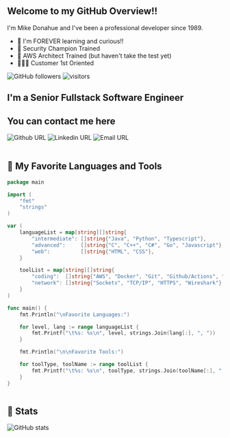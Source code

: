 ## Welcome to my GitHub Overview!!

I'm Mike Donahue and I've been a professional developer since 1989.

- 🌱 I'm FOREVER learning and curious!!
- 🤺 Security Champion Trained
- 🏫 AWS Architect Trained (but haven't take the test yet)
- 🧑‍🤝‍🧑 Customer 1st Oriented

![GitHub followers](https://img.shields.io/github/followers/mdonahue-godaddy)
![visitors](https://visitor-badge.laobi.icu/badge?page_id=mdonahue.mdonahue)


## I'm a Senior Fullstack Software Engineer


## You can contact me here

![Github URL](https://img.shields.io/twitter/url?color=dddddd&label=mdonahue-godaddy&logo=github&style=flat-square&url=https%3A%2F%2Fgithub.com%2Fmdonahue-godaddy)
![Linkedin URL](https://img.shields.io/twitter/url?color=%230075c4&label=Michael%20Donahue&logo=linkedin&style=flat-square&url=https%3A%2F%2Flinkedin.com%2Fin%2Fkhoer)
![Email URL](https://img.shields.io/twitter/url?color=e20056&label=mdonahue%40godaddy.com&logo=outlook&style=flat-square&url=https%3A%2F%2Fgodaddy.com)
<br>
<br>

## 🎨 My Favorite Languages and Tools
```go
package main

import (
	"fmt"
	"strings"
)

var (
	languageList = map[string][]string{
		"intermediate": []string{"Java", "Python", "Typescript"},
		"advanced":     []string{"C", "C++", "C#", "Go", "Javascript"},
		"web":          []string{"HTML", "CSS"},
	}

	toolList = map[string][]string{
		"coding":  []string{"AWS", "Docker", "Git", "Github/Actions", "VSCode"},
		"network": []string{"Sockets", "TCP/IP", "HTTPS", "Wireshark"},
	}
)

func main() {
	fmt.Println("\nFavorite Languages:")

	for level, lang := range languageList {
		fmt.Printf("\t%s: %s\n", level, strings.Join(lang[:], ", "))
	}

	fmt.Println("\n\nFavorite Tools:")

	for toolType, toolName := range toolList {
		fmt.Printf("\t%s: %s\n", toolType, strings.Join(toolName[:], ", "))
	}
}
  
```
## 📃 Stats

![GitHub stats](https://github-readme-stats.vercel.app/api?username=mdonahue-godaddy&count_private=true&show_icons=true)

